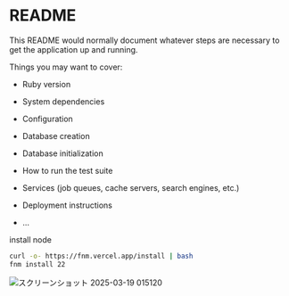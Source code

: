 # README

This README would normally document whatever steps are necessary to get the
application up and running.

Things you may want to cover:

* Ruby version

* System dependencies

* Configuration

* Database creation

* Database initialization

* How to run the test suite

* Services (job queues, cache servers, search engines, etc.)

* Deployment instructions

* ...


install node
```sh
curl -o- https://fnm.vercel.app/install | bash
fnm install 22
```

![スクリーンショット 2025-03-19 015120](https://github.com/user-attachments/assets/753cfb70-56c2-491c-b6e2-3d5085542bc5)
